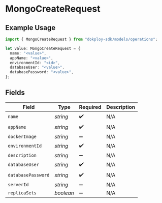 # MongoCreateRequest

## Example Usage

```typescript
import { MongoCreateRequest } from "dokploy-sdk/models/operations";

let value: MongoCreateRequest = {
  name: "<value>",
  appName: "<value>",
  environmentId: "<id>",
  databaseUser: "<value>",
  databasePassword: "<value>",
};
```

## Fields

| Field              | Type               | Required           | Description        |
| ------------------ | ------------------ | ------------------ | ------------------ |
| `name`             | *string*           | :heavy_check_mark: | N/A                |
| `appName`          | *string*           | :heavy_check_mark: | N/A                |
| `dockerImage`      | *string*           | :heavy_minus_sign: | N/A                |
| `environmentId`    | *string*           | :heavy_check_mark: | N/A                |
| `description`      | *string*           | :heavy_minus_sign: | N/A                |
| `databaseUser`     | *string*           | :heavy_check_mark: | N/A                |
| `databasePassword` | *string*           | :heavy_check_mark: | N/A                |
| `serverId`         | *string*           | :heavy_minus_sign: | N/A                |
| `replicaSets`      | *boolean*          | :heavy_minus_sign: | N/A                |